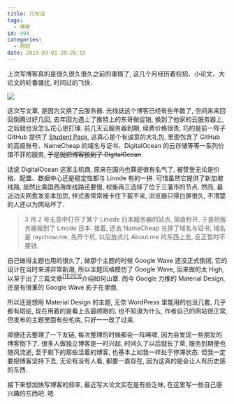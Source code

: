 ```yaml
---
title: 几句话
tags:
  - 博客
id: 494
categories:
  - 唠叨
date: 2015-03-01 20:28:19
---
```


上次写博客真的是很久很久很久之前的事情了, 这几个月经历着校招、小论文、大论文的轮番骚扰, 时间过的飞快.

[![](//img.beamnote.com/2015/a-few-words.png)](//img.beamnote.com/2015/a-few-words.png)<!-- more -->

这次写文章, 是因为又换了云服务器. 光线誌这个博客已经有些年数了, 空间来来回回倒腾过好几回, 去年因为遇上了推特上的东哥做促销, 换到了他家的云服务器上, 之后就也没怎么花心思打理. 前几天云服务器到期, 续费价格很贵, 巧的是前一阵子 GitHub 提供了 [Student Pack](https://education.github.com/pack), 这真心是个有诚意的大礼包, 里面包含了 GitHub 的高级账号、NameCheap 的域名与证书、DigitalOcean 的云存储等等一系列价值不菲的服务, <del datetime="2015-03-02T15:13:19+00:00">于是就把博客搬到了 DigitalOcean</del>.

话说 DigitalOcean 这家主机商, 原来在国内也算是很有名气了, 被赞誉无论是价格、配置、数据中心还是稳定性都与 Linode 有的一拼. 可惜虽然它提供了新加坡线路, 居然比美国西海岸线路还要慢, 权衡再三选择了位于三藩市的节点. 然而, 最近功夫网愈发变本加厉, 样式表常常被卡住下载不来, 浏览器只得白屏很久, 不清楚的人还以为网站坏了.
> 3 月 2 号无意中打开了某个 Linode 日本服务器的站点, 简直秒开, 于是把服务器搬到了 Linode 日本.
接着, 还去 NameCheap 兑换了域名与证书, 域名是 raychow.me, 先开个坑, 以后放点儿 About me 的东西上去, 反正暂时不要钱.

自己做得主题也用的很久了, 做那个主题的时候 Google Wave 还没正式倒闭, 它的设计在当时来讲非常新潮, 所以主题风格模仿了 Google Wave, 后来做的太 High, 以至于出了三篇文章<sup>[[1]](//beamnote.com/2010/forward-to-the-google-wave-chapter-1/)[[2]](//beamnote.com/2010/forward-to-the-google-wave-chapter-2/)[[3]](//beamnote.com/2010/forward-to-the-google-wave-chapter-3/)</sup>介绍如何山寨. 而今 Google 力推的 Material Design, 还是有很重的 Google Wave 影子在里面.

所以还是想用 Material Design 的主题, 无奈 WordPress 里能用的也没几套, 几乎都有瑕疵, 现在用着的是看上去最顺眼的. 也不知道为什么, 作者自己的网站很正常, 但发布的主题里面有些毛病, 只好一一改了过来.

顺便还去整理了一下友链, 每次整理的时候都会一阵唏嘘, 因为会发现一些朋友的博客倒下了. 很多人做独立博客是一时兴起, 时间久了以后就长了草, 服务到期便也随风流逝, 至于剩下的那些活着的博客, 也基本上如我一样处于停滞状态. 但我一定要把博客坚持下去, 无论有没有人看, 都要一直存在, 因为这真的是会让人有历史感的东西.

接下来想加快写博客的频率, 最近写大论文实在是有些乏味, 在这里写一些自己感兴趣的东西吧. 嗯.
